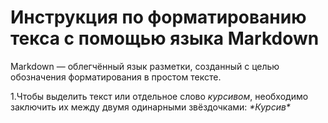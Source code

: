 # Инструкция по форматированию текса с помощью языка Markdown

Markdown — облегчённый язык разметки, созданный с целью обозначения форматирования в простом тексте.

1.Чтобы выделить текст или отдельное слово *курсивом*, необходимо заключить их между двумя одинарными звёздочками:
*\*Курсив\** 